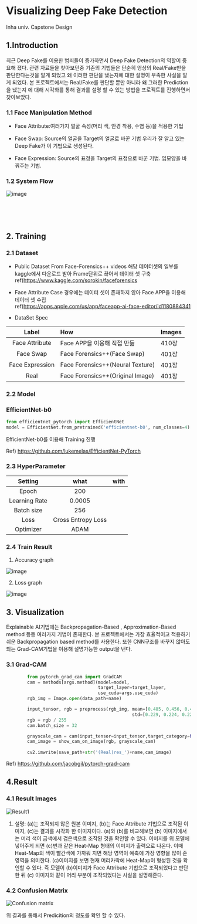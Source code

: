 Visualizing Deep Fake Detection
===================================

Inha univ. Capstone Design      


## 1.Introduction</br>
  최근 Deep Fake를 이용한 범죄들이 증가하면서  Deep Fake Detection의 역할이 중요해 졌다. 
관련 자료들을 찾아보던중 기존의 기법들은 단순히 영상의 Real/Fake만을 판단한다는것을 알게
되었고 왜 이러한 판단을 냈는지에 대한 설명이 부족한 사실을 알게 되었다.
본 프로젝트에서는 Real/Fake를 판단할 뿐만 아니라 왜 그러한 Prediction을 냈는지
에 대해 시각화를 통해 결과를 설명 할 수 있는 방법을 프로젝트를 진행하면서 찾아보았다.





### 1.1 Face Manipulation Method</br>
+ Face Attribute:여러가지 얼굴 속성(머리 색, 안경 착용, 수염 등)을 적용한 기법

+ Face Swap: Source의 얼굴을 Target의 얼굴로 바꾼 기법 우리가 잘 알고 있는 Deep Fake가 이 기법으로 생성된다.
+ Face Expression: Source의 표정을 Target의 표정으로 바꾼 기법. 입모양을 바꿔주는 기법.

### 1.2 System Flow</br>

![image](https://user-images.githubusercontent.com/55542020/125224617-eb308080-e308-11eb-9921-748fbcfe894f.png)

</br></br></br>
## 2. Training</br>

### 2.1 Dataset</br>

- Public Dataset From Face-Forensics++ videos  해당 데이터셋의 일부를 kaggle에서 다운로드 받아 Frame단위로 끊어서 데이터 셋 구축<br/> 
  ref)https://www.kaggle.com/sorokin/faceforensics
  
  

   

- Face Attribute Case 경우에는 데이터 셋이 존재하지 않아 Face APP을 이용해 데이터 셋 수집<br/>
ref)https://apps.apple.com/us/app/faceapp-ai-face-editor/id1180884341
  


- DataSet Spec

|Label|How|Images|
|:-------:|:----|-----|
|Face Attribute| Face APP을 이용해 직접 만듦 |410장|
|Face Swap| Face Forensics++(Face Swap) |401장|
|Face Expression|Face Forensics++(Neural Texture) |401장|
|Real|Face Forensics++(Original Image) |401장|


### 2.2 Model</br>

### EfficientNet-b0</br>

```python
from efficientnet_pytorch import EfficientNet
model = EfficientNet.from_pretrained('efficientnet-b0', num_classes=4) #4 class Classification

```
EfficientNet-b0를 이용해 Training 진행

Ref)  https://github.com/lukemelas/EfficientNet-PyTorch

###  2.3 HyperParameter</br>

| Setting | what | with |
|:------:|:------:|------|
|Epoch|200||
|Learning Rate|0.0005||
|Batch size|256||
|Loss| Cross Entropy Loss||
|Optimizer|ADAM||


###  2.4 Train Result</br>
1. Accuracy graph


![image](https://user-images.githubusercontent.com/55542020/125224773-25018700-e309-11eb-8831-db2444a9b7b8.png)


2. Loss graph

![image](https://user-images.githubusercontent.com/55542020/125224778-2763e100-e309-11eb-9222-f91cfadf78b4.png)


##  3. Visualization</br>
Explainable AI기법에는 Backpropagation-Based , Approximation-Based method 등등 여러가지 기법이 
존재한다. 본 프로젝트에서는 가장 효율적이고 적용하기 쉬운 Backpropagation based method를 사용한다.
또한 CNN구조를 바꾸지 않아도 되는 Grad-CAM기법을 이용해 설명가능한 output을 낸다.</br>
### 3.1 Grad-CAM</br>
```python
        from pytorch_grad_cam import GradCAM
        cam = methods[args.method](model=model,
                                   target_layer=target_layer,
                                   use_cuda=args.use_cuda)
        rgb_img = Image.open(data_path+name)

        input_tensor, rgb = preprocess(rgb_img, mean=[0.485, 0.456, 0.406],
                                                std=[0.229, 0.224, 0.225])  
        rgb = rgb / 255
        cam.batch_size = 32

        grayscale_cam = cam(input_tensor=input_tensor,target_category=None)
        cam_image = show_cam_on_image(rgb, grayscale_cam)
    
        cv2.imwrite(save_path+str('(Real)res_')+name,cam_image)

```
Ref) https://github.com/jacobgil/pytorch-grad-cam



## 4.Result</br>
### 4.1 Result Images</br>
![Result1](https://user-images.githubusercontent.com/55542020/123218381-a0d89280-d506-11eb-91a5-6e3b64a0306d.png)

1. 설명: (a)는 조작되지 않은 원본 이미지, (b)는 Face Attribute 기법으로 조작된 이미지, (c)는 결과를 시각화 한 이미지이다. (a)와 (b)를 비교해보면 (b)
이미지에서는 머리 색이 금색에서 검은색으로 조작된 것을 확인할 수 있다. 이미지를 위 모델에 넣어주게 되면 (c)번과 같은 Heat-Map 형태의
이미지가 출력으로 나온다. 이때 Heat-Map의 색이 빨간색에 가까워 지면 해당 영역이 예측에 가장 영향을 많이 준 영역을 의미한다.
(c)이미지를 보면 현재 머리카락에 Heat-Map이 형성된 것을 확인할 수 있다. 즉 모델이 (b)이미지가 Face Attribute 기법으로
조작되었다고 판단한 뒤 (c)  이미지와 같이 머리 부분이 조작되었다는 사실을 설명해준다.

### 4.2 Confusion Matrix</br>
![Confusion matrix](https://user-images.githubusercontent.com/55542020/123218132-50613500-d506-11eb-80aa-994b33c85e29.png)


위 결과를 통해서 Predicition의 정도를 확인 할 수 있다.


